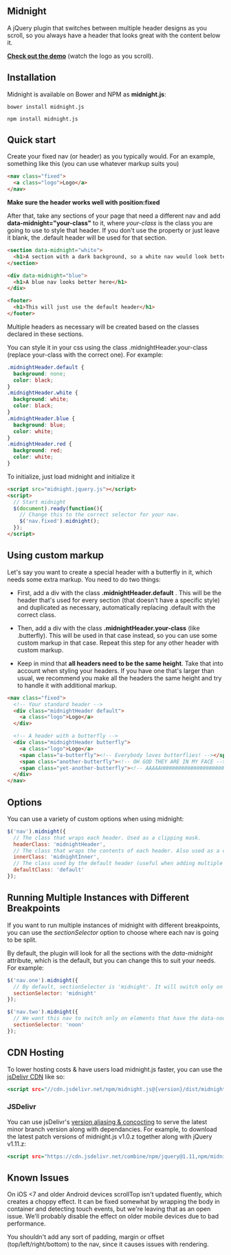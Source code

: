 ## Midnight

A jQuery plugin that switches between multiple header designs as you scroll, so you always have a header that looks great with the content below it.

**[Check out the demo](http://aerolab.github.io/midnight.js/)** (watch the logo as you scroll).

## Installation

Midnight is available on Bower and NPM as **midnight.js**:

```
bower install midnight.js

npm install midnight.js
```

## Quick start

Create your fixed nav (or header) as you typically would. For an example, something like this (you can use whatever markup suits you)

```html
<nav class="fixed">
  <a class="logo">Logo</a>
</nav>
```

**Make sure the header works well with position:fixed**


After that, take any sections of your page that need a different nav and add **data-midnight="your-class"** to it, where *your-class* is the class you are going to use to style that header. If you don't use the property or just leave it blank, the .default header will be used for that section.

```html
<section data-midnight="white">
  <h1>A section with a dark background, so a white nav would look better here</h1>
</section>

<div data-midnight="blue">
  <h1>A blue nav looks better here</h1>
</div>

<footer>
  <h1>This will just use the default header</h1>
</footer>
```

Multiple headers as necessary will be created based on the classes declared in these sections.

You can style it in your css using the class .midnightHeader.your-class (replace your-class with the correct one). For example:


```css
.midnightHeader.default {
  background: none;
  color: black;
}
.midnightHeader.white {
  background: white;
  color: black;
}
.midnightHeader.blue {
  background: blue;
  color: white;
}
.midnightHeader.red {
  background: red;
  color: white;
}
```


To initialize, just load midnight and initialize it

```html
<script src="midnight.jquery.js"></script>
<script>
  // Start midnight
  $(document).ready(function(){
    // Change this to the correct selector for your nav.
    $('nav.fixed').midnight();
  });
</script>
```


## Using custom markup

Let's say you want to create a special header with a butterfly in it, which needs some extra markup. You need to do two things:

* First, add a div with the class **.midnightHeader.default** . This will be the header that's used for every section (that doesn't have a specific style) and duplicated as necessary, automatically replacing .default with the correct class.

* Then, add a div with the class **.midnightHeader.your-class** (like .butterfly). This will be used in that case instead, so you can use some custom markup in that case. Repeat this step for any other header with custom markup.

* Keep in mind that **all headers need to be the same height**. Take that into account when styling your headers. If you have one that's larger than usual, we recommend you make all the headers the same height and try to handle it with additional markup.


```html
<nav class="fixed">
  <!-- Your standard header -->
  <div class="midnightHeader default">
    <a class="logo">Logo</a>
  </div>

  <!-- A header with a butterfly -->
  <div class="midnightHeader butterfly">
    <a class="logo">Logo</a>
    <span class="a-butterfly"><!-- Everybody loves butterflies! --></span>
    <span class="another-butterfly"><!-- OH GOD THEY ARE IN MY FACE --></span>
    <span class="yet-another-butterfly"><!-- AAAAAHHHHHHHHHHHHHHHHHHHHH --></span>
  </div>
</nav>
```


## Options

You can use a variety of custom options when using midnight:

```js
$('nav').midnight({
  // The class that wraps each header. Used as a clipping mask.
  headerClass: 'midnightHeader',
  // The class that wraps the contents of each header. Also used as a clipping mask.
  innerClass: 'midnightInner',
  // The class used by the default header (useful when adding multiple headers with different markup).
  defaultClass: 'default'
});
```


## Running Multiple Instances with Different Breakpoints

If you want to run multiple instances of midnight with different breakpoints, you can use the *sectionSelector* option to choose where each nav is going to be split.

By default, the plugin will look for all the sections with the *data-midnight* attribute, which is the default, but you can change this to suit your needs. For example:

```js
$('nav.one').midnight({
  // By default, sectionSelector is 'midnight'. It will switch only on elements that have the data-midnight attribute.
  sectionSelector: 'midnight'
});

$('nav.two').midnight({
  // We want this nav to switch only on elements that have the data-noon attribute.
  sectionSelector: 'noon'
});
```


## CDN Hosting

To lower hosting costs & have users load midnight.js faster, you can use the [jsDelivr CDN](http://www.jsdelivr.com/#!jquery.midnight) like so:
```htm
<script src="//cdn.jsdelivr.net/npm/midnight.js@{version}/dist/midnight.jquery.min.js"></script>
```


### JSDelivr

You can use jsDelivr's [version aliasing & concocting](https://www.jsdelivr.com/features) to serve the latest minor branch version along with dependancies.  For example, to download the latest patch versions of midnight.js v1.0.z together along with jQuery v1.11.z:
```htm
<script src="https://cdn.jsdelivr.net/combine/npm/jquery@1.11,npm/midnight.js@1.1"></script>
```


## Known Issues

On iOS <7 and older Android devices scrollTop isn't updated fluently, which creates a choppy effect. It can be fixed somewhat by wrapping the body in container and detecting touch events, but we're leaving that as an open issue. We'll probably disable the effect on older mobile devices due to bad performance.

You shouldn't add any sort of padding, margin or offset (top/left/right/bottom) to the nav, since it causes issues with rendering.
